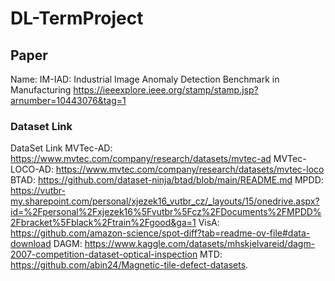 # DL-TermProject

## Paper
Name: IM-IAD: Industrial Image Anomaly Detection Benchmark in Manufacturing
https://ieeexplore.ieee.org/stamp/stamp.jsp?arnumber=10443076&tag=1

### Dataset Link
DataSet	Link
MVTec-AD: https://www.mvtec.com/company/research/datasets/mvtec-ad
MVTec-LOCO-AD: https://www.mvtec.com/company/research/datasets/mvtec-loco
BTAD: https://github.com/dataset-ninja/btad/blob/main/README.md
MPDD: https://vutbr-my.sharepoint.com/personal/xjezek16_vutbr_cz/_layouts/15/onedrive.aspx?id=%2Fpersonal%2Fxjezek16%5Fvutbr%5Fcz%2FDocuments%2FMPDD%2Fbracket%5Fblack%2Ftrain%2Fgood&ga=1
VisA: https://github.com/amazon-science/spot-diff?tab=readme-ov-file#data-download
DAGM:	https://www.kaggle.com/datasets/mhskjelvareid/dagm-2007-competition-dataset-optical-inspection
MTD:	https://github.com/abin24/Magnetic-tile-defect-datasets.
